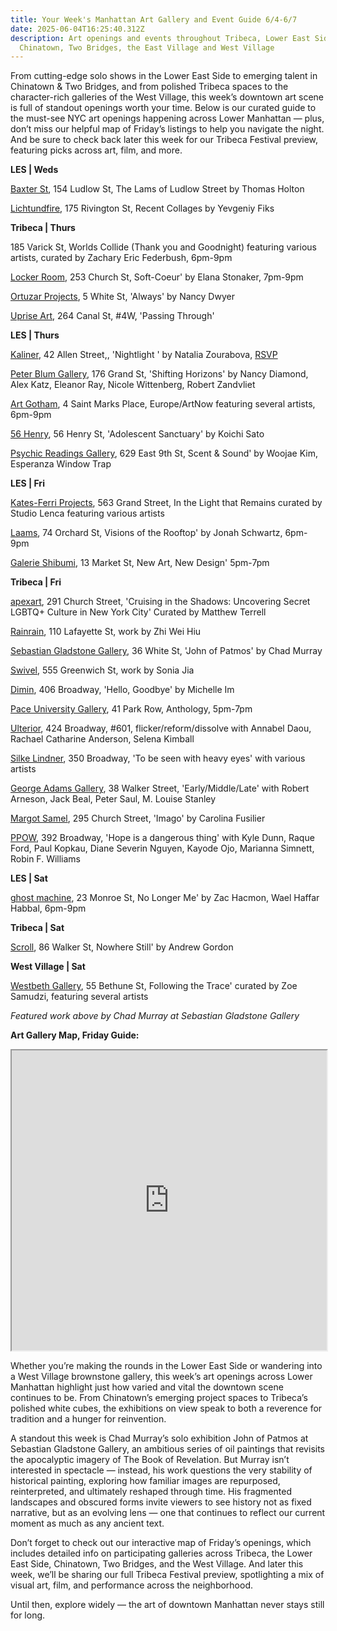 ```yaml
---
title: Your Week's Manhattan Art Gallery and Event Guide 6/4-6/7
date: 2025-06-04T16:25:40.312Z
description: Art openings and events throughout Tribeca, Lower East Side,
  Chinatown, Two Bridges, the East Village and West Village
---
```

From cutting-edge solo shows in the Lower East Side to emerging talent in Chinatown & Two Bridges, and from polished Tribeca spaces to the character-rich galleries of the West Village, this week’s downtown art scene is full of standout openings worth your time. Below is our curated guide to the must-see NYC art openings happening across Lower Manhattan — plus, don’t miss our helpful map of Friday’s listings to help you navigate the night. And be sure to check back later this week for our Tribeca Festival preview, featuring picks across art, film, and more.

**L﻿ES | Weds**

[Baxter St](https://www.instagram.com/baxterstccny), 154 Ludlow St, The Lams of Ludlow Street by Thomas Holton

[Lichtundfire](https://www.lichtundfire.com/), 175 Rivington St, Recent Collages by Yevgeniy Fiks

**Tribeca | Thurs**

185 Varick St, Worlds Collide (Thank you and Goodnight) featuring various artists, curated by Zachary Eric Federbush, 6pm-9pm

[Locker Room](https://www.instagram.com/thelockerroomnyc), 253 Church St, Soft-Coeur' by Elana Stonaker, 7pm-9pm

[Ortuzar Projects](https://www.ortuzar.com/exhibitions/nancy-dwyer), 5 White St, 'Always' by Nancy Dwyer

[Uprise Art](https://www.instagram.com/uprisenyc), 264 Canal St, #4W, 'Passing Through'

**L﻿ES | Thurs**

[Kaliner](https://kalinergallery.com/), 42 Allen Street,, 'Nightlight ' by Natalia Zourabova, [RSVP](https://www.eventbrite.com/e/opening-reception-for-nightlight-tickets-1369116346849?aff=oddtdtcreator&utm-source=cp&utm-campaign=social&utm-content=attendeeshare&utm-medium=discovery&utm-term=listing)

[Peter Blum Gallery](https://www.peterblumgallery.com/exhibitions), 176 Grand St, 'Shifting Horizons' by Nancy Diamond, Alex Katz, Eleanor Ray, Nicole Wittenberg, Robert Zandvliet

[Art Gotham](https://www.instagram.com/artgotham), 4 Saint Marks Place, Europe/ArtNow featuring several artists, 6pm-9pm

[56 Henry](https://56henry.nyc/exhibitions/adolescent-sanctuary), 56 Henry St, 'Adolescent Sanctuary' by Koichi Sato

[Psychic Readings Gallery](https://www.psychicreadingsgallery.com/), 629 East 9th St, Scent & Sound' by Woojae Kim, Esperanza Window Trap

**L﻿ES | Fri**

[Kates-Ferri Projects](https://www.katesferriprojects.com/), 563 Grand Street, In the Light that Remains curated by Studio Lenca featuring various artists

[Laams](https:/www.instagram.cmo/laams.nyc), 74 Orchard St, Visions of the Rooftop' by Jonah Schwartz, 6pm-9pm

[Galerie Shibumi](https://www.instagram.com/galerie.shibumi), 13 Market St, New Art, New Design' 5pm-7pm

**T﻿ribeca | Fri**

[apexart](https://apexart.org/terrell2.php), 291 Church Street, 'Cruising in the Shadows: Uncovering Secret LGBTQ+ Culture in New York City' Curated by Matthew Terrell

[Rainrain](https://www.rainraingallery.com/about), 110 Lafayette St, work by Zhi Wei Hiu

[Sebastian Gladstone Gallery](https://sebastiangladstone.com/exhibitions/71-chad-murray-john-of-patmos-new-york/), 36 White St, 'John of Patmos' by Chad Murray

[Swivel](https://www.swivelgallery.com/), 555 Greenwich St, work by Sonia Jia

[Dimin](https://www.dimin.nyc/exhibitions/30-michelle-im-hello-goodbye/press_release_text/), 406 Broadway, 'Hello, Goodbye' by Michelle Im

[Pace University Gallery](https://www.pace.edu/dyson/life-dyson/art-gallery), 41 Park Row, Anthology, 5pm-7pm

[Ulterior](http://www.ulteriorgallery.com/), 424 Broadway, #601, flicker/reform/dissolve with Annabel Daou, Rachael Catharine Anderson, Selena Kimball

[Silke Lindner](https://www.instagram.com/silkelindner.nyc), 350 Broadway, 'To be seen with heavy eyes' with various artists

[George Adams Gallery](https://georgeadamsgallery.com/exhibitions/early-middle-late), 38 Walker Street, 'Early/Middle/Late' with Robert Arneson, Jack Beal, Peter Saul, M. Louise Stanley

[Margot Samel](https://www.margotsamel.com/exhibition/imago/), 295 Church Street, 'Imago' by Carolina Fusilier

[P﻿POW](https://www.ppowgallery.com/exhibitions/hope-is-a-dangerous-thing), 392 Broadway, 'Hope is a dangerous thing' with Kyle Dunn, Raque Ford, Paul Kopkau, Diane Severin Nguyen, Kayode Ojo, Marianna Simnett, Robin F. Williams

**L﻿ES  | Sat**

[ghost machine](https://www.ghostmachine.nyc), 23 Monroe St, No Longer Me' by Zac Hacmon, Wael Haffar Habbal, 6pm-9pm

**T﻿ribeca | Sat**

[Scroll](https://www.instagram.com/scroll.nyc), 86 Walker St, Nowhere Still' by Andrew Gordon

**West Village | Sat**

[Westbeth Gallery](https://westbeth.org/event/rutgers-in-new-york-following-the-trace/), 55 Bethune St, Following the Trace' curated by Zoe Samudzi, featuring several artists

*F﻿eatured work above by Chad Murray at Sebastian Gladstone Gallery*

**Art Gallery Map, Friday Guide:** 

<iframe src="https://www.google.com/maps/d/u/1/embed?mid=1qBg-ToEX-E8a5FHDy2Bzty4hm0BE-rg&ehbc=2E312F" width="100%" height="480"></iframe>

Whether you’re making the rounds in the Lower East Side or wandering into a West Village brownstone gallery, this week’s art openings across Lower Manhattan highlight just how varied and vital the downtown scene continues to be. From Chinatown’s emerging project spaces to Tribeca’s polished white cubes, the exhibitions on view speak to both a reverence for tradition and a hunger for reinvention.

A standout this week is Chad Murray’s solo exhibition John of Patmos at Sebastian Gladstone Gallery, an ambitious series of oil paintings that revisits the apocalyptic imagery of The Book of Revelation. But Murray isn’t interested in spectacle — instead, his work questions the very stability of historical painting, exploring how familiar images are repurposed, reinterpreted, and ultimately reshaped through time. His fragmented landscapes and obscured forms invite viewers to see history not as fixed narrative, but as an evolving lens — one that continues to reflect our current moment as much as any ancient text.

Don’t forget to check out our interactive map of Friday’s openings, which includes detailed info on participating galleries across Tribeca, the Lower East Side, Chinatown, Two Bridges, and the West Village. And later this week, we’ll be sharing our full Tribeca Festival preview, spotlighting a mix of visual art, film, and performance across the neighborhood.

Until then, explore widely — the art of downtown Manhattan never stays still for long.